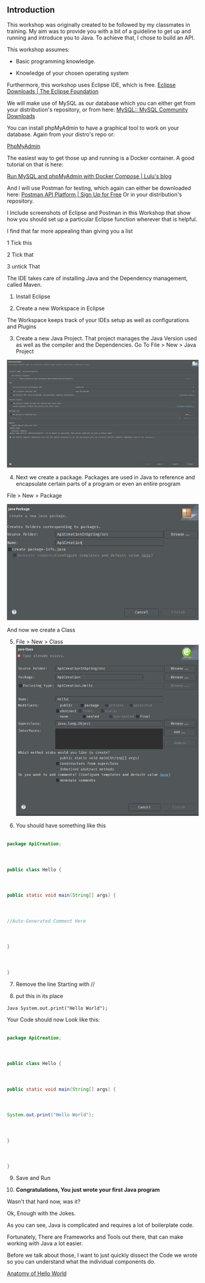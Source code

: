 ## Introduction

  

This workshop was originally created to be followed by my classmates in training. My aim was to provide you with a bit of a guideline to get up and running and introduce you to Java. To achieve that, I chose to build an API.

  

This workshop assumes:

- Basic programming knowledge.

- Knowledge of your chosen operating system

Furthermore, this workshop uses Eclipse IDE, which is free. 
[Eclipse Downloads \| The Eclipse Foundation](https://www.eclipse.org/downloads/)

  

We will make use of MySQL as our database which you can either get from your distribution's repository, or from here:
[MySQL:: MySQL Community Downloads](https://dev.mysql.com/downloads/)

  

You can install phpMyAdmin to have a graphical tool to work on your database. Again from your distro's repo or:

[PhpMyAdmin](https://www.phpmyadmin.net)

  

The easiest way to get those up and running is a Docker container. A good tutorial on that is here:

[Run MySQL and phpMyAdmin with Docker Compose | Lulu's blog](https://lucidar.me/en/docker/mysql-and-phpmyadmin-with-docker-compose/)

  

And I will use Postman for testing, which again can either be downloaded here: 
[Postman API Platform | Sign Up for Free](https://www.postman.com) Or in your distribution's repository.

  

I Include screenshots of Eclipse and Postman in this Workshop that show how you should set up a particular Eclipse function wherever that is helpful.

I find that far more appealing than giving you a list

1 Tick this

2 Tick that

3 untick That

  

The IDE takes care of installing Java and the Dependency management, called Maven.

  

1. Install Eclipse

  

2. Create a new Workspace in Eclipse

The Workspace keeps track of your IDEs setup as well as configurations and Plugins

  

3. Create a new Java Project. That project manages the Java Version used as well as the compiler and the Dependencies. Go To File \> New \> Java Project

![Pasted image 20230329154838.png](https://github.com/TripsJ/Spring-API-Workshop-1/blob/main/0_Resources/Images/Pasted%20image%2020230329154838.png)

  

4. Next we create a package. Packages are used in Java to reference and encapsulate certain parts of a program or even an entire program

File \> New \> Package

![Pasted image 20230329155657.png](https://github.com/TripsJ/Spring-API-Workshop-1/blob/main/0_Resources/Images/Pasted%20image%2020230329155657.png)

And now we create a Class

5. File \> New \> Class
![Pasted image 20230329155933.png](https://github.com/TripsJ/Spring-API-Workshop-1/blob/main/0_Resources/Images/Pasted%20image%2020230329155933.png)

6. You should have something like this

  

  

  

``` java

package ApiCreation;

  

public class Hello {

  

public static void main(String[] args) {

  

//Auto-Generated Comment Here

  

}

  

}

```

  

7. Remove the line Starting with //

  

8. put this in its place

`Java System.out.print("Hello World");`

  

Your Code should now Look like this:

  

``` java

package ApiCreation;

  

public class Hello {

  

public static void main(String[] args) {

  

System.out.print("Hello World");

  

}

  

}

```

  

9. Save and Run

  

10. **Congratulations, You just wrote your first Java program**

Wasn't that hard now, was it?

  

Ok, Enough with the Jokes.

As you can see, Java is complicated and requires a lot of boilerplate code.

  

Fortunately, There are Frameworks and Tools out there, that can make working with Java a lot easier.

Before we talk about those, I want to just quickly dissect the Code we wrote so you can understand what the individual components do.

  

[Anatomy of Hello World](https://github.com/TripsJ/Spring-API-Workshop-1/blob/main/Anatomy%20of%20Hello%20World.md)
